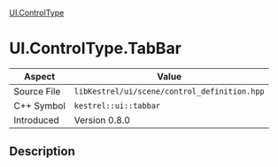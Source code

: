 [UI.ControlType](index.md)
# UI.ControlType.TabBar
| Aspect | Value |
| --- | --- |
| Source File | `libKestrel/ui/scene/control_definition.hpp` |
| C++ Symbol | `kestrel::ui::tabbar` |
| Introduced | Version 0.8.0 |
## Description
